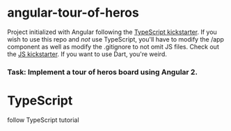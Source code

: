 
# angular-tour-of-heros

Project initialized with Angular following the [TypeScript kickstarter](https://angular.io/docs/ts/latest/quickstart.html).  If you wish to use this repo and *not* use TypeScript, you'll have to modify the /app component as well as modify the .gitignore to not omit JS files.  Check out the [JS kickstarter](https://angular.io/docs/js/latest/quickstart.html).  If you want to use Dart, you're weird.

### Task: Implement a tour of heros board using Angular 2.

# TypeScript
follow TypeScript tutorial

